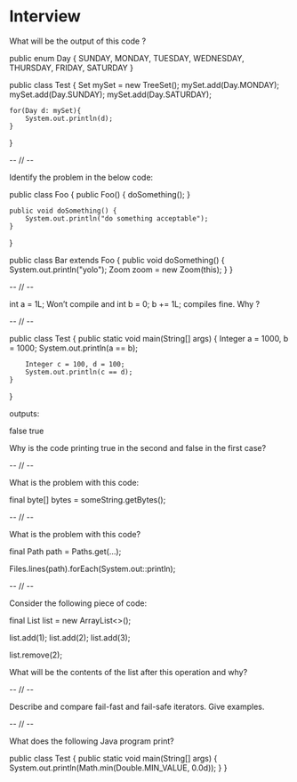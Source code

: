 # Interview

What will be the output of this code ?

public enum Day {
	SUNDAY, MONDAY, TUESDAY, WEDNESDAY, THURSDAY, FRIDAY, SATURDAY
}

public class Test {
	Set mySet = new TreeSet();
	mySet.add(Day.MONDAY);
	mySet.add(Day.SUNDAY);
	mySet.add(Day.SATURDAY);

	for(Day d: mySet){
		System.out.println(d);
	}
}

-- // --

Identify the problem in the below code:

public class Foo {
    public Foo() {
        doSomething();
    }

    public void doSomething() {
        System.out.println("do something acceptable");
    }
}

public class Bar extends Foo {
    public void doSomething() {
        System.out.println("yolo");
        Zoom zoom = new Zoom(this); 
    }
}

-- // --

int a = 1L; Won’t compile and int b = 0; b += 1L; compiles fine. Why ?

-- // --

public class Test
{
    public static void main(String[] args)
    {
        Integer a = 1000, b = 1000;
        System.out.println(a == b);

        Integer c = 100, d = 100;
        System.out.println(c == d);
    }
}

outputs:


false
true

Why is the code printing true in the second and false in the first case?

-- // --

What is the problem with this code:

final byte[] bytes = someString.getBytes();

-- // --

What is the problem with this code?

final Path path = Paths.get(...);

Files.lines(path).forEach(System.out::println);

-- // --

Consider the following piece of code:

final List<Integer> list = new ArrayList<>();

list.add(1);
list.add(2);
list.add(3);

list.remove(2);


What will be the contents of the list after this operation and why?

-- // --

Describe and compare fail-fast and fail-safe iterators. Give examples.

-- // --

What does the following Java program print?

public class Test {
    public static void main(String[] args) {
        System.out.println(Math.min(Double.MIN_VALUE, 0.0d));
    }
}


